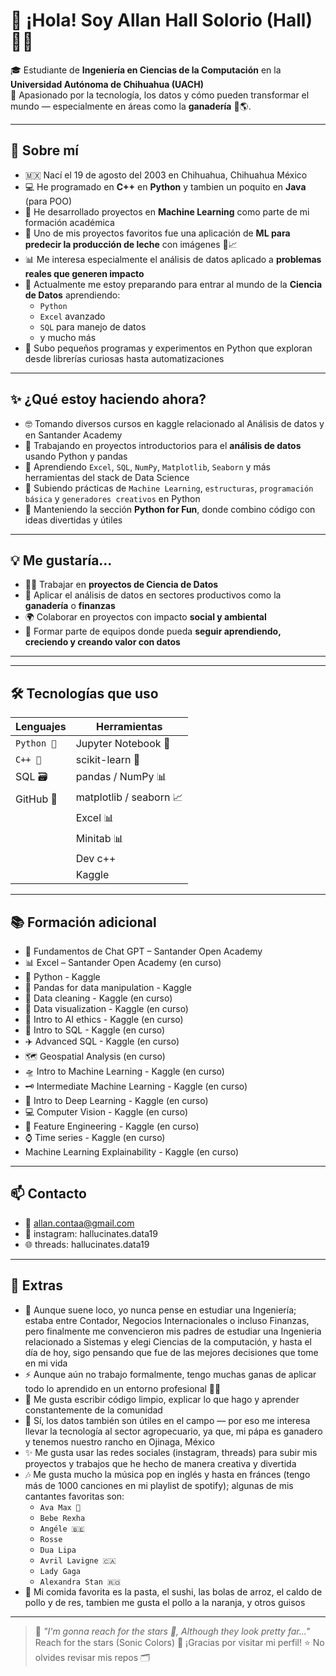 # 👋 ¡Hola! Soy Allan Hall Solorio (Hall) 🧑‍💻

🎓 Estudiante de **Ingeniería en Ciencias de la Computación** en la **Universidad Autónoma de Chihuahua (UACH)**  
📍 Apasionado por la tecnología, los datos y cómo pueden transformar el mundo — especialmente en áreas como la **ganadería** 🐄🌎.

---

## 🚀 Sobre mí

- 🇲🇽  Nací el 19 de agosto del 2003 en Chihuahua, Chihuahua México 
- 💻 He programado en **C++** en **Python** y tambien un poquito en **Java** (para POO)
- 🤖 He desarrollado proyectos en **Machine Learning** como parte de mi formación académica
- 🧠 Uno de mis proyectos favoritos fue una aplicación de **ML para predecir la producción de leche** con imágenes 🐄📈
- 📊 Me interesa especialmente el análisis de datos aplicado a **problemas reales que generen impacto**
- 🌱 Actualmente me estoy preparando para entrar al mundo de la **Ciencia de Datos** aprendiendo:
  - `Python` 
  - `Excel` avanzado
  - `SQL` para manejo de datos
  - y mucho más
- 🧪 Subo pequeños programas y experimentos en Python que exploran desde librerías curiosas hasta automatizaciones


---

## ✨ ¿Qué estoy haciendo ahora?

- 🤓 Tomando diversos cursos en kaggle relacionado al Análisis de datos y en Santander Academy
- 🔭 Trabajando en proyectos introductorios para el **análisis de datos** usando Python y pandas
- 🌱 Aprendiendo `Excel`, `SQL`, `NumPy`, `Matplotlib`, `Seaborn` y más herramientas del stack de Data Science
- 📁 Subiendo prácticas de `Machine Learning`, `estructuras`, `programación básica` y `generadores creativos` en Python
- 🐍 Manteniendo la sección **Python for Fun**, donde combino código con ideas divertidas y útiles

---

## 💡 Me gustaría...

- 👨‍🔬 Trabajar en **proyectos de Ciencia de Datos**
- 🧠 Aplicar el análisis de datos en sectores productivos como la **ganadería** o  **finanzas** 
- 🌍 Colaborar en proyectos con impacto **social y ambiental**
- 💼 Formar parte de equipos donde pueda **seguir aprendiendo, creciendo y creando valor con datos**

---


---

## 🛠️ Tecnologías que uso

| Lenguajes | Herramientas |
|-----------|--------------|
| `Python 🐍` | Jupyter Notebook 📓 |
| `C++ 💠` | scikit-learn 🤖 |
| SQL 🗃️   | pandas / NumPy 📊 |
| GitHub 🐙| matplotlib / seaborn 📈 |
|          | Excel 📊 |
|          | Minitab 📊 | 
|          | Dev c++  | 
|          | Kaggle   | 

---

## 📚 Formación adicional

- 🧠 Fundamentos de Chat GPT – Santander Open Academy 
- 📊 Excel – Santander Open Academy (en curso)
- 🐍 Python - Kaggle
- 🐼 Pandas for data manipulation - Kaggle 
- 🧼 Data cleaning - Kaggle (en curso)
- 📒 Data visualization - Kaggle (en curso)
- 🤖 Intro to AI ethics - Kaggle (en curso)
- 🚀 Intro to SQL - Kaggle (en curso)
- ✈️ Advanced SQL - Kaggle (en curso)
- 🗺️ Geospatial Analysis (en curso)
- 🛸 Intro to Machine Learning - Kaggle (en curso)
- 🗝️ Intermediate Machine Learning - Kaggle (en curso)
- 🪏 Intro to Deep Learning - Kaggle (en curso)
- 💻 Computer Vision - Kaggle (en curso)
- 🪏 Feature Engineering - Kaggle (en curso)
- ⌚ Time series - Kaggle (en curso)
-   Machine Learning Explainability - Kaggle (en curso)

---

## 📫 Contacto

- 📧 allan.contaa@gmail.com
- 🔗 instagram: hallucinates.data19
- 🌐 threads: hallucinates.data19

---

## 🤔 Extras

- 👷 Aunque suene loco, yo nunca pense en estudiar una Ingeniería; estaba entre Contador, Negocios Internacionales o incluso Finanzas, pero finalmente me convencieron mis                    padres de estudiar una Ingenieria relacionado a Sistemas y elegi Ciencias de la computación, y hasta el día de hoy, sigo pensando que fue de las mejores decisiones que tome en mi        vida
- ⚡ Aunque aún no trabajo formalmente, tengo muchas ganas de aplicar todo lo aprendido en un entorno profesional 🧠💼
- 📘 Me gusta escribir código limpio, explicar lo que hago y aprender constantemente de la comunidad
- 🐄 Sí, los datos también son útiles en el campo — por eso me interesa llevar la tecnología al sector agropecuario, ya que, mi pápa es ganadero y tenemos nuestro rancho en Ojinaga,         México
- ✨ Me gusta usar las redes sociales (instagram, threads) para subir mis proyectos y trabajos que he hecho de manera creativa y divertida
- 🎶 Me gusta mucho la música pop en inglés y hasta en fránces (tengo más de 1000 canciones en mi playlist de spotify); algunas de mis cantantes favoritas son:
   - `Ava Max 👑` 
   - `Bebe Rexha`
   - `Angéle 🇧🇪`
   - `Rosse` 
   - `Dua Lipa`
   - `Avril Lavigne 🇨🇦`
   - `Lady Gaga`
   - `Alexandra Stan 🇷🇴`
 - 🍝 Mi comida favorita es la pasta, el sushi, las bolas de arroz, el caldo de pollo y de res, tambien me gusta el pollo a la naranja, y otros guisos

---

> 💬 *"I'm gonna reach for the stars 🌟, Although they look pretty far..."* Reach for the stars (Sonic Colors) 🦔
¡Gracias por visitar mi perfil! ⭐ No olvides revisar mis repos 🗂️

